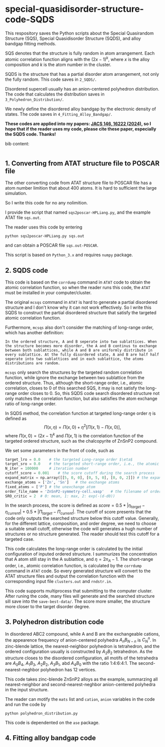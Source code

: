# special-quasidisorder-structure-code-SQDS

This respository saves the Python scripts about the Special Quasirandom Structure (SQS), Special Quasidisorder Structure (SQDS), and alloy bandgap fitting methods.

SQS denotes that the structure is fully random in atom arrangement. Each atomic correlation function aligns with the $(2x-1)^k$, where $x$ is the alloy composition and $k$ is the atom number in the cluster.

SQDS is the structure that has a partial disorder atom arrangement, not only the fully random. This code saves in `2_SQDS/`.

Disordered supercell usually has an anion-centered polyhedron distribution. The code that calculates the distribution saves in `3_Polyhedron_Distribution/`.

We newly define the disordered alloy bandgap by the electronic density of states. The code saves in `4_Fitting_Alloy_Bandgap/`. 

**These codes are applied into my papers: [JACS 146, 16222 (2024)](https://pubs.acs.org/doi/10.1021/jacs.4c04201), so I hope that if the reader uses my code, please cite these paper, especially the SQDS code. Thanks!**

bib content:
```

```

## 1. Converting from ATAT structure file to POSCAR file

The other converting code from ATAT structure file to POSCAR file has a atom number limition that about 400 atoms. It is hard to sufficient the large simulation.

So I write this code for no any nolimition. 

I provide the script that named `sqs2poscar-HPLiang.py`, and the example ATAT file `sqs.out`.

The reader uses this code by entering
```linux
python sqs2poscar-HPLiang.py sqs.out
```
and can obtain a POSCAR file `sqs.out-POSCAR`.

This script is based on `Python_3.x` and requires `numpy` package.

## 2. SQDS code

This code is based on the `corrdump` command in `ATAT` code to obtain the atomic correlation function, so when the reader runs this code, the `ATAT` must be installed in your computer/cluster.

The original `mcsqs` command in `ATAT` is hard to generate a partial disordered structure and I don't know why it can not work effectively. So I write this SQDS to construct the partial disordered structure that satisfy the targeted atomic correlation function.

Furthermore, `mcsqs` also don't consider the matching of long-range order, which has another definition: 
```
In the ordered structure, A and B seperate into two sublattices. When the structure becomes more disorder, the A and B continus to exchange between both sublattices, while A and B are uniformly distribute in every sublattice. At the fully disordered state, A and B are half half seperate into two sublattices and in each sublattice, the atoms distributions are random. 
```
`mcsqs` only search the structures by the targeted random correlation function, while ignore the exchange between two sublattice from the ordered structure. Thus, although the short-range order, i.e., atomic correlation, closes to 0 of this searched SQS, it may is not satisfy the long-range order closes to 0. So, this SQDS code search disordered structure not only matches the correlation function, but also satisfies the atom exchange ratio of long-range order.

In SQDS method, the correlation function at targeted long-range order $\eta$ is defined as
$$
\Pi(x, \eta) = \Pi(x,0)+ \eta^2[\Pi(x,1)-\Pi(x,0)],
$$
where $\Pi(x,0)=(2x-1)^k$ and $\Pi(x,1)$ is the correlation function of the targeted ordered structure, such as the chalcopyrite of ZnSnP2 compound.

We set some parameters in the front of code, such as
```python
target_lro = 0.0    # the targeted Long-range order $\eta$
target_sro = 0.0    # the targeted short-range order, i.e., the atomic correlation function of each cluster
N_iter = 100000     # iteration number
cutoff_score = 0.001    # the score cutoff during the search process
expand_matrix = np.array([[5, 0, 0], [0, 5, 0], [0, 0, 2]]) # the expand coefficient of targeted ordered structure
exchange_atoms = ['Zn', 'Sn']   # the exchange atoms
fixed_atoms = ['P'] # the unexchange atom
order_file_name = 'ZnSnP2-symmetry-cell.vasp'   # the filename of ordered structure
SRO_critic = 2  # 0: mean, 1: max, 2: exp(-(d-d0))
```

In the search process, the score is defined as $score=0.5*|\eta_{target} - \eta_{current}| + 0.5*|\Pi_{target} - \Pi_{current}|$. The curoff of score presents that the code only outputs the searched structure below this cutoff value. Generally, for the different lattice, composition, and order degree, we need to choose a suitable small cutoff, otherwise the code will generates a hugh number of structures or no structure generated. The reader should test this cutoff for a targeted case.

This code calculates the long-range order is calculated by the initial configuration of inputed ordered structure. I summurizes the concentration that A atom still stay in the A sublattice, and $\eta=2n_A-1$. The short-range order, i.e., atomic correlation function, is calculated by the `corrdump` command in `ATAT` code. So every generated structure will convert to the ATAT structure files and output the correlation function with the corresponding input file `clusters.out` and `rndstr.in`.

This code supports multiprocess that submitting to the computer cluster. After runing the code, many files will generate and the searched structure sill save into the `save-best-data/`. The score more smaller, the structure more closer to the target disorder degree. 

## 3. Polyhedron distribution code

In disordered ABC2 compound, while A and B are the exchangeable cations, the appearence frequency of anion-centered polyhedra $A_nB_{N-n}$ is $C^n_N$. In zinc-blende lattice, the nearest-neighbor polyhedron is tetrahedron, and the ordered configuration usually is constructed by $A_2B_2$ tetrahedron. As the structure closes to the disordered configuration, all motifs of the tetrahedra are $A_0B_4$, $A_1B_3$, $A_2B_2$, $A_3B_1$, abd $A_4B_0$ with the ratio 1:4:6:4:1. The second-nearest-neghbor polyhedron has 12 vertices.

This code takes zinc-blende ZnSnP2 alloys as the example, summarzing all nearest-neighbor and second-nearest-neghbor anion-centered polyhedra in the input structure. 

The reader can motify the `mats` list and `cation`, `anion` variables in the code and run the code by
```
python polyhedron_distribution.py
```

This code is dependented on the `ase` package.

## 4. Fitting alloy bandgap code


